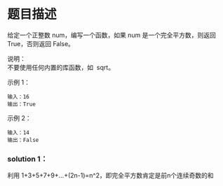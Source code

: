 # 题目描述
给定一个正整数 num，编写一个函数，如果 num 是一个完全平方数，则返回 True，否则返回 False。

说明：             
    不要使用任何内置的库函数，如  sqrt。

示例 1：

    输入：16
    输出：True
示例 2：

    输入：14
    输出：False


### solution 1：
利用 1+3+5+7+9+…+(2n-1)=n^2，即完全平方数肯定是前n个连续奇数的和
